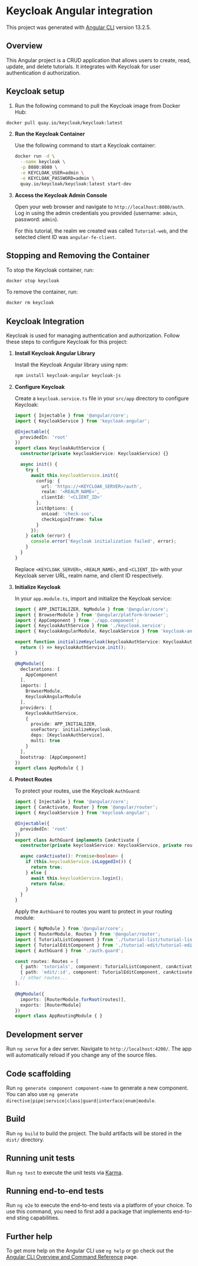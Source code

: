 # Keycloak Angular integration

This project was generated with [Angular CLI](https://github.com/angular/angular-cli) version 13.2.5.

## Overview

This Angular project is a CRUD application that allows users to create, read, update, and delete tutorials. It integrates with Keycloak for user authentication d authorization.

## Keycloak setup

1. Run the following command to pull the Keycloak image from Docker Hub:

```bash
docker pull quay.io/keycloak/keycloak:latest
```


2. **Run the Keycloak Container**

   Use the following command to start a Keycloak container:

   ```bash
   docker run -d \
     --name keycloak \
     -p 8080:8080 \
     -e KEYCLOAK_USER=admin \
     -e KEYCLOAK_PASSWORD=admin \
     quay.io/keycloak/keycloak:latest start-dev
   ```

3. **Access the Keycloak Admin Console**

    Open your web browser and navigate to `http://localhost:8080/auth`. 
    Log in using the admin credentials you provided (username: `admin`, password: `admin`).

    For this tutorial, the realm we created was called `Tutorial-web`,
    and the selected client ID was `angular-fe-client`.


## Stopping and Removing the Container

 To stop the Keycloak container, run:

 ```bash
 docker stop keycloak
 ```

 To remove the container, run:

 ```bash
 docker rm keycloak
 ```


## Keycloak Integration

Keycloak is used for managing authentication and authorization. Follow these steps to configure Keycloak for this project:

1. **Install Keycloak Angular Library**

   Install the Keycloak Angular library using npm:

   ```bash
   npm install keycloak-angular keycloak-js
   ```

2. **Configure Keycloak**

   Create a `keycloak.service.ts` file in your `src/app` directory to configure Keycloak:

   ```typescript
   import { Injectable } from '@angular/core';
   import { KeycloakService } from 'keycloak-angular';

   @Injectable({
     providedIn: 'root'
   })
   export class KeycloakAuthService {
     constructor(private keycloakService: KeycloakService) {}

     async init() {
       try {
         await this.keycloakService.init({
           config: {
             url: 'https://<KEYCLOAK_SERVER>/auth',
             realm: '<REALM_NAME>',
             clientId: '<CLIENT_ID>'
           },
           initOptions: {
             onLoad: 'check-sso',
             checkLoginIframe: false
           }
         });
       } catch (error) {
         console.error('Keycloak initialization failed', error);
       }
     }
   }
   ```

   Replace `<KEYCLOAK_SERVER>`, `<REALM_NAME>`, and `<CLIENT_ID>` with your Keycloak server URL, realm name, and client ID respectively.

3. **Initialize Keycloak**

   In your `app.module.ts`, import and initialize the Keycloak service:

   ```typescript
   import { APP_INITIALIZER, NgModule } from '@angular/core';
   import { BrowserModule } from '@angular/platform-browser';
   import { AppComponent } from './app.component';
   import { KeycloakAuthService } from './keycloak.service';
   import { KeycloakAngularModule, KeycloakService } from 'keycloak-angular';

   export function initializeKeycloak(keycloakAuthService: KeycloakAuthService) {
     return () => keycloakAuthService.init();
   }

   @NgModule({
     declarations: [
       AppComponent
     ],
     imports: [
       BrowserModule,
       KeycloakAngularModule
     ],
     providers: [
       KeycloakAuthService,
       {
         provide: APP_INITIALIZER,
         useFactory: initializeKeycloak,
         deps: [KeycloakAuthService],
         multi: true
       }
     ],
     bootstrap: [AppComponent]
   })
   export class AppModule { }
   ```

4. **Protect Routes**

   To protect your routes, use the Keycloak `AuthGuard`:

   ```typescript
   import { Injectable } from '@angular/core';
   import { CanActivate, Router } from '@angular/router';
   import { KeycloakService } from 'keycloak-angular';

   @Injectable({
     providedIn: 'root'
   })
   export class AuthGuard implements CanActivate {
     constructor(private keycloakService: KeycloakService, private router: Router) {}

     async canActivate(): Promise<boolean> {
       if (this.keycloakService.isLoggedIn()) {
         return true;
       } else {
         await this.keycloakService.login();
         return false;
       }
     }
   }
   ```

   Apply the `AuthGuard` to routes you want to protect in your routing module:

   ```typescript
   import { NgModule } from '@angular/core';
   import { RouterModule, Routes } from '@angular/router';
   import { TutorialListComponent } from './tutorial-list/tutorial-list.component';
   import { TutorialEditComponent } from './tutorial-edit/tutorial-edit.component';
   import { AuthGuard } from './auth.guard';

   const routes: Routes = [
     { path: 'tutorials', component: TutorialListComponent, canActivate: [AuthGuard] },
     { path: 'edit/:id', component: TutorialEditComponent, canActivate: [AuthGuard] },
     // other routes...
   ];

   @NgModule({
     imports: [RouterModule.forRoot(routes)],
     exports: [RouterModule]
   })
   export class AppRoutingModule { }
   ```

## Development server

Run `ng serve` for a dev server. Navigate to `http://localhost:4200/`. The app will automatically reload if you change any of the source files.

## Code scaffolding

Run `ng generate component component-name` to generate a new component. You can also use `ng generate directive|pipe|service|class|guard|interface|enum|module`.

## Build

Run `ng build` to build the project. The build artifacts will be stored in the `dist/` directory.

## Running unit tests

Run `ng test` to execute the unit tests via [Karma](https://karma-runner.github.io).

## Running end-to-end tests

Run `ng e2e` to execute the end-to-end tests via a platform of your choice. To use this command, you need to first add a package that implements end-to-end sting capabilities.

## Further help

To get more help on the Angular CLI use `ng help` or go check out the [Angular CLI Overview and Command Reference](https://angular.io/cli) page.